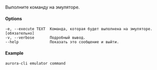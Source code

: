 Выполните команду на эмуляторе.

#### Options

```shell
-e, --execute TEXT  Команда, которая будет выполнена на эмуляторе. [обязательно]
-v, --verbose       Подробный вывод.
--help              Показать это сообщение и выйти.
```

#### Example

```shell
aurora-cli emulator command
```
